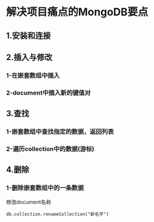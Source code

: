# 解决项目痛点的MongoDB要点

## 1.安装和连接



## 2.插入与修改

### 1-在嵌套数组中插入

### 2-document中插入新的键值对

## 3.查找

### 1-嵌套数组中查找指定的数据，返回列表

### 2-遍历collection中的数据(游标)

## 4.删除

### 1-删除嵌套数组中的一条数据







修改document名称

```
db.collection.renameCollection("新名字")
```























